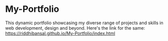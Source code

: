 # My-Portfolio
This dynamic portfolio showcasing my diverse range of projects and skills in web development, design and beyond. 
Here's the link for the same: https://riddhibansal.github.io/My-Portfolio/index.html
